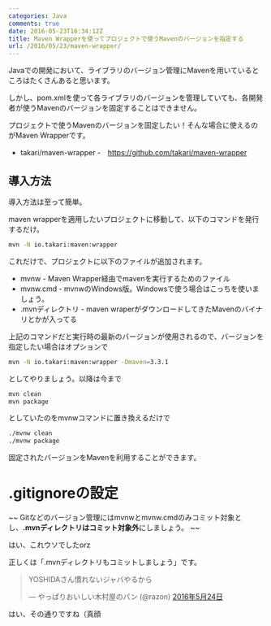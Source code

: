 ```yaml
---
categories: Java
comments: true
date: 2016-05-23T16:34:12Z
title: Maven Wrapperを使ってプロジェクトで使うMavenのバージョンを指定する
url: /2016/05/23/maven-wrapper/
---
```


Javaでの開発において、ライブラリのバージョン管理にMavenを用いているところはたくさんあると思います。

しかし、pom.xmlを使って各ライブラリのバージョンを管理していても、各開発者が使うMavenのバージョンを固定することはできません。

プロジェクトで使うMavenのバージョンを固定したい！そんな場合に使えるのがMaven Wrapperです。

- takari/maven-wrapper -　https://github.com/takari/maven-wrapper

## 導入方法

導入方法は至って簡単。

maven wrapperを適用したいプロジェクトに移動して、以下のコマンドを発行するだけ。

``` bash
mvn -N io.takari:maven:wrapper
```

これだけで、プロジェクトに以下のファイルが追加されます。

- mvnw - Maven Wrapper経由でmavenを実行するためのファイル
- mvnw.cmd - mvnwのWindows版。Windowsで使う場合はこっちを使いましょう。
- .mvnディレクトリ - maven wraperがダウンロードしてきたMavenのバイナリとかが入ってる

上記のコマンドだと実行時の最新のバージョンが使用されるので、バージョンを指定したい場合はオプションで

``` bash
mvn -N io.takari:maven:wrapper -Dmaven=3.3.1
```

としてやりましょう。以降は今まで

``` bash
mvn clean
mvn package
```

としていたのをmvnwコマンドに置き換えるだけで

``` bash
./mvnw clean
./mvnw package
```

固定されたバージョンをMavenを利用することができます。

# .gitignoreの設定

~~ Gitなどのバージョン管理にはmvnwとmvnw.cmdのみコミット対象とし、**.mvnディレクトリはコミット対象外**にしましょう。 ~~

はい、これウソでしたorz

正しくは「.mvnディレクトリもコミットしましょう」です。

<blockquote class="twitter-tweet" data-lang="ja"><p lang="ja" dir="ltr">YOSHIDAさん慣れないジャバやるから</p>&mdash; やっぱりおいしい木村屋のパン (@razon) <a href="https://twitter.com/razon/status/734898775873884160">2016年5月24日</a></blockquote>
<script async src="//platform.twitter.com/widgets.js" charset="utf-8"></script>

はい、その通りですね（真顔

